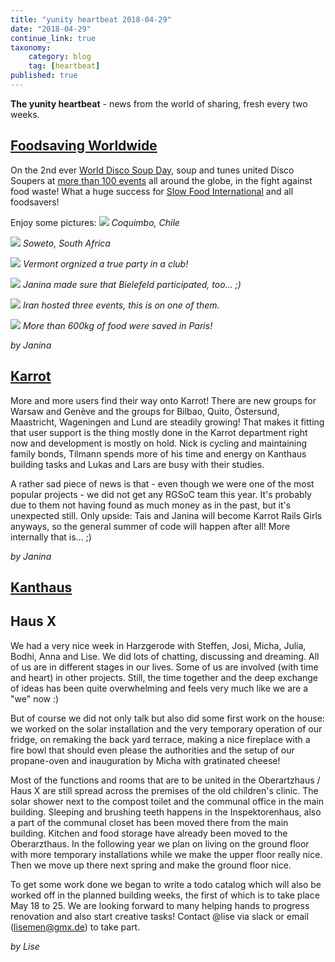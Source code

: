 ```yaml
---
title: "yunity heartbeat 2018-04-29"
date: "2018-04-29"
continue_link: true
taxonomy:
    category: blog
    tag: [heartbeat]
published: true
---
```


**The yunity heartbeat** - news from the world of sharing, fresh every two weeks.

## [Foodsaving Worldwide](https://foodsaving,world)
On the 2nd ever [World Disco Soup Day](https://www.slowfood.com/what-we-do/international-events/world-disco-soup-day/), soup and tunes united Disco Soupers at [more than 100 events](https://www.google.com/maps/d/u/0/viewer?mid=12ypv0JDXaQSlnLgye0NMxf_PGS6UETtU&ll=-3.81666561775622e-14%2C13.948718060292208&z=1) all around the globe, in the fight against food waste! What a huge success for [Slow Food International](https://www.facebook.com/slowfoodinternational/) and all foodsavers!

Enjoy some pictures:
![](wdsd18coquimboChile.jpg)
_Coquimbo, Chile_

![](wdsd18soweto.jpg)
_Soweto, South Africa_

![](wdsd18vermontUSA.jpg)
_Vermont orgnized a true party in a club!_

![](wdsd18bi.jpg)
_Janina made sure that Bielefeld participated, too... ;)_

![](0wdsd18iran.jpg)
_Iran hosted three events, this is on one of them._

![](wdsd18paris.jpg)
_More than 600kg of food were saved in Paris!_

_by Janina_

## [Karrot](https://karrot.world)
More and more users find their way onto Karrot! There are new groups for Warsaw and Genève and the groups for Bilbao, Quito, Östersund, Maastricht, Wageningen and Lund are steadily growing! That makes it fitting that user support is the thing mostly done in the Karrot department right now and development is mostly on hold. Nick is cycling and maintaining family bonds, Tilmann spends more of his time and energy on Kanthaus building tasks and Lukas and Lars are busy with their studies.

A rather sad piece of news is that - even though we were one of the most popular projects - we did not get any RGSoC team this year. It's probably due to them not having found as much money as in the past, but it's unexpected still. Only upside: Tais and Janina will become Karrot Rails Girls anyways, so the general summer of code will happen after all! More internally that is... ;)

_by Janina_

## [Kanthaus](https://kanthaus.online)

## Haus X
We had a very nice week in Harzgerode with Steffen, Josi, Micha, Julia, Bodhi, Anna and Lise. We did lots of chatting, discussing and dreaming. All of us are in different stages in our lives. Some of us are involved (with time and heart) in other projects. Still, the time together and the deep exchange of ideas has been quite overwhelming and feels very much like we are a "we" now :)

But of course we did not only talk but also did some first work on the house: we worked on the solar installation and the very temporary operation of our fridge, on remaking the back yard terrace, making a nice fireplace with a fire bowl that should even please the authorities and the setup of our propane-oven and inauguration by Micha with gratinated cheese!

Most of the functions and rooms that are to be united in the Oberartzhaus / Haus X are still spread across the premises of the old children's clinic. The solar shower next to the compost toilet and the communal office in the main building. Sleeping and brushing teeth happens in the Inspektorenhaus, also a part of the communal closet has been moved there from the main building. Kitchen and food storage have already been moved to the Oberarzthaus. In the following year we plan on living on the ground floor with more temporary installations while we make the upper floor really nice. Then we move up there next spring and make the ground floor nice.

To get some work done we began to write a todo catalog which will also be worked off in the planned building weeks, the first of which is to take place May 18 to 25. We are looking forward to many helping hands to progress renovation and also start creative tasks! Contact @lise via slack or email (lisemen@gmx.de) to take part.

_by Lise_
